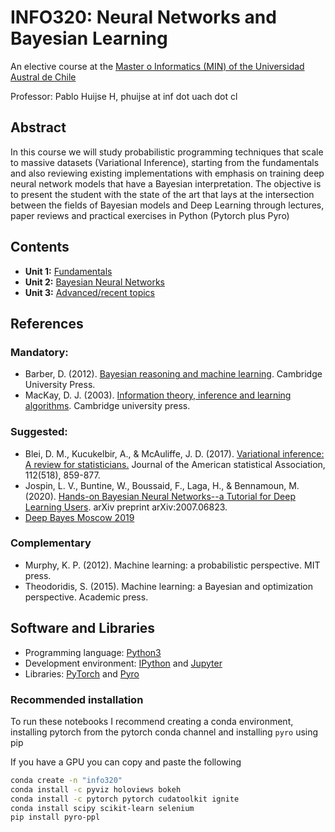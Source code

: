 # INFO320: Neural Networks and Bayesian Learning

An elective course at the [Master o Informatics (MIN) of the Universidad Austral de Chile](http://magister.inf.uach.cl/)

Professor: Pablo Huijse H, phuijse at inf dot uach dot cl

## Abstract

In this course we will study probabilistic programming techniques that scale to massive datasets (Variational Inference), starting from the fundamentals and also reviewing existing implementations with emphasis on training deep neural network models that have a Bayesian interpretation. The objective is to present the student with the state of the art that lays at the intersection between the fields of Bayesian models and Deep Learning through lectures, paper reviews and practical exercises in Python (Pytorch plus Pyro)

## Contents

- **Unit 1:** [Fundamentals](lectures/01_fundamentals)
- **Unit 2:** [Bayesian Neural Networks](lectures/02_bayesian_neural_networks)
- **Unit 3:** [Advanced/recent topics](lectures/03_advanced_topics)

## References 

### Mandatory:

- Barber, D. (2012). [Bayesian reasoning and machine learning](http://www.cs.ucl.ac.uk/staff/d.barber/brml/). Cambridge University Press.
- MacKay, D. J. (2003). [Information theory, inference and learning algorithms](http://www.inference.org.uk/mackay/itila/book.html). Cambridge university press.

### Suggested:

- Blei, D. M., Kucukelbir, A., & McAuliffe, J. D. (2017). [Variational inference: A review for statisticians.](https://arxiv.org/abs/1601.00670) Journal of the American statistical Association, 112(518), 859-877.
- Jospin, L. V., Buntine, W., Boussaid, F., Laga, H., & Bennamoun, M. (2020). [Hands-on Bayesian Neural Networks--a Tutorial for Deep Learning Users](https://arxiv.org/abs/2007.06823). arXiv preprint arXiv:2007.06823.
- [Deep Bayes Moscow 2019](https://www.youtube.com/watch?v=SPgRVzfnESQ&list=PLe5rNUydzV9QHe8VDStpU0o8Yp63OecdW&index=2)

### Complementary

- Murphy, K. P. (2012). Machine learning: a probabilistic perspective. MIT press.
- Theodoridis, S. (2015). Machine learning: a Bayesian and optimization perspective. Academic press.

## Software and Libraries

- Programming language: [Python3](https://docs.python.org/3/)
- Development environment: [IPython](https://ipython.org) and [Jupyter](https://jupyter.org/)
- Libraries: [PyTorch](https://pytorch.org/) and [Pyro](http://pyro.ai/)


### Recommended installation 

To run these notebooks I recommend creating a conda environment, installing pytorch from the pytorch conda channel and installing `pyro` using pip

If you have a GPU you can copy and paste the following

```bash
conda create -n "info320"
conda install -c pyviz holoviews bokeh
conda install -c pytorch pytorch cudatoolkit ignite
conda install scipy scikit-learn selenium 
pip install pyro-ppl
```

